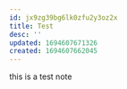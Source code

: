 ```yaml
---
id: jx9zg39bg6lk0zfu2y3oz2x
title: Test
desc: ''
updated: 1694607671326
created: 1694607662045
---
```

this is a test note